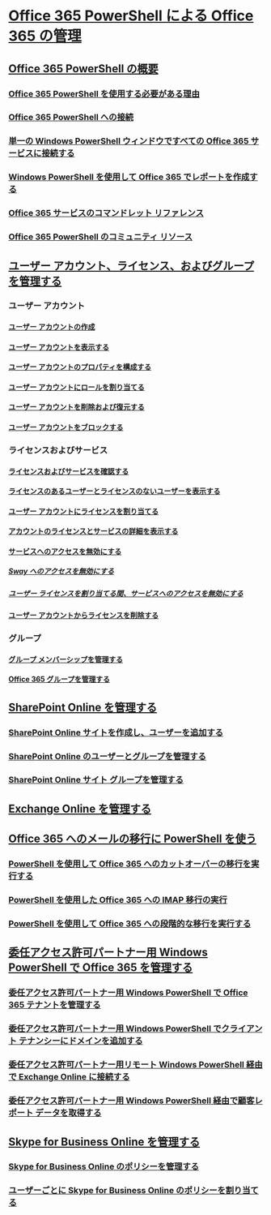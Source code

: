 
# [Office 365 PowerShell による Office 365 の管理](manage-office-365-with-office-365-powershell.md)
## [Office 365 PowerShell の概要](getting-started-with-office-365-powershell.md)
### [Office 365 PowerShell を使用する必要がある理由](why-you-need-to-use-office-365-powershell.md)
### [Office 365 PowerShell への接続](connect-to-office-365-powershell.md)
### [単一の Windows PowerShell ウィンドウですべての Office 365 サービスに接続する](connect-to-all-office-365-services-in-a-single-windows-powershell-window.md)
### [Windows PowerShell を使用して Office 365 でレポートを作成する](use-windows-powershell-to-create-reports-in-office-365.md)
### [Office 365 サービスのコマンドレット リファレンス](cmdlet-references-for-office-365-services.md)
### [Office 365 PowerShell のコミュニティ リソース](office-365-powershell-community-resources.md)

## [ユーザー アカウント、ライセンス、およびグループを管理する](manage-user-accounts-and-licenses-with-office-365-powershell.md)

### ユーザー アカウント
#### [ユーザー アカウントの作成](create-user-accounts-with-office-365-powershell.md)
#### [ユーザー アカウントを表示する](view-user-accounts-with-office-365-powershell.md)
#### [ユーザー アカウントのプロパティを構成する](configure-user-account-properties-with-office-365-powershell.md)
#### [ユーザー アカウントにロールを割り当てる](assign-roles-to-user-accounts-with-office-365-powershell.md)
#### [ユーザー アカウントを削除および復元する](delete-and-restore-user-accounts-with-office-365-powershell.md)
#### [ユーザー アカウントをブロックする](block-user-accounts-with-office-365-powershell.md)

### ライセンスおよびサービス
#### [ライセンスおよびサービスを確認する](view-licenses-and-services-with-office-365-powershell.md)
#### [ライセンスのあるユーザーとライセンスのないユーザーを表示する](view-licensed-and-unlicensed-users-with-office-365-powershell.md)
#### [ユーザー アカウントにライセンスを割り当てる](assign-licenses-to-user-accounts-with-office-365-powershell.md)
#### [アカウントのライセンスとサービスの詳細を表示する](view-account-license-and-service-details-with-office-365-powershell.md)
#### [サービスへのアクセスを無効にする](disable-access-to-services-with-office-365-powershell.md)
##### [Sway へのアクセスを無効にする](disable-access-to-sway-with-office-365-powershell.md)
##### [ユーザー ライセンスを割り当てる間、サービスへのアクセスを無効にする](disable-access-to-services-while-assigning-user-licenses.md)
#### [ユーザー アカウントからライセンスを削除する](remove-licenses-from-user-accounts-with-office-365-powershell.md)

### グループ
#### [グループ メンバーシップを管理する](maintain-group-membership-with-office-365-powershell.md)
#### [Office 365 グループを管理する](manage-office-365-groups-with-powershell.md)

## [SharePoint Online を管理する](manage-sharepoint-online-with-office-365-powershell.md)
### [SharePoint Online サイトを作成し、ユーザーを追加する](create-sharepoint-sites-and-add-users-with-powershell.md)
### [SharePoint Online のユーザーとグループを管理する](manage-sharepoint-users-and-groups-with-powershell.md)
### [SharePoint Online サイト グループを管理する](manage-sharepoint-site-groups-with-powershell.md)
## [Exchange Online を管理する](manage-exchange-online-with-office-365-powershell.md)
## [Office 365 へのメールの移行に PowerShell を使う](use-powershell-for-email-migration-to-office-365.md)
### [PowerShell を使用して Office 365 へのカットオーバーの移行を実行する](use-powershell-to-perform-a-cutover-migration-to-office-365.md)
### [PowerShell を使用した Office 365 への IMAP 移行の実行](use-powershell-to-perform-an-imap-migration-to-office-365.md)
### [PowerShell を使用して Office 365 への段階的な移行を実行する](use-powershell-to-perform-a-staged-migration-to-office-365.md)
## [委任アクセス許可パートナー用 Windows PowerShell で Office 365 を管理する](manage-office-365-with-windows-powershell-for-delegated-access-permissions-dap-p.md)
### [委任アクセス許可パートナー用 Windows PowerShell で Office 365 テナントを管理する](manage-office-365-tenants-with-windows-powershell-for-delegated-access-permissio.md)
### [委任アクセス許可パートナー用 Windows PowerShell でクライアント テナンシーにドメインを追加する](add-a-domain-to-a-client-tenancy-with-windows-powershell-for-delegated-access-pe.md)
### [委任アクセス許可パートナー用リモート Windows PowerShell 経由で Exchange Online に接続する](connect-to-exchange-online-tenants-with-remote-windows-powershell-for-delegated.md)
### [委任アクセス許可パートナー用 Windows PowerShell 経由で顧客レポート データを取得する](retrieve-customer-tenant-reporting-data-with-windows-powershell-for-delegated-ac.md)
## [Skype for Business Online を管理する](manage-skype-for-business-online-with-office-365-powershell.md)
### [Skype for Business Online のポリシーを管理する](manage-skype-for-business-online-policies-with-office-365-powershell.md)
### [ユーザーごとに Skype for Business Online のポリシーを割り当てる](assign-per-user-skype-for-business-online-policies-with-office-365-powershell.md)

